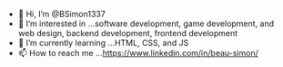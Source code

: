 - 👋 Hi, I’m @BSimon1337
- 👀 I’m interested in ...software development, game development, and web design, backend development, frontend development
- 🌱 I’m currently learning ...HTML, CSS, and JS
- 📫 How to reach me ...https://www.linkedin.com/in/beau-simon/

<!---
BSimon1337/BSimon1337 is a ✨ special ✨ repository because its `README.md` (this file) appears on your GitHub profile.
You can click the Preview link to take a look at your changes.
--->
